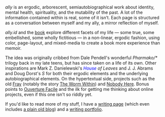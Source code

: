 ---
---

<em class="ally-font">ally</em> is an ergodic, arborescent, semiautobiographical work about identity, mental health, spirituality, and the mutability of the past. A lot of the information contained within is real, some of it isn’t. Each page is structured as a conversation between myself and my ally, a mirror reflection of myself.

<em class="ally-font">ally.id</em> and the [book](/book) explore different facets of my life — some true, some embellished, some wholly fictitious — in a non-linear, ergodic fashion, using color, page-layout, and mixed-media to create a book more experience than memoir.

The idea was originally cribbed from Dale Pendell's wonderful *Pharmako/\** trilogy back in my late teens, but has since taken on a life of its own. Other inspirations are Mark Z. Danielewski's <em><span style="color: blue">House</span> of Leaves</em> and J. J. Abrams and Doug Dorst's <em>S</em> for both their ergodic elements and the underlying autobiographical elements. On the hypertextual side, projects such as the old [Fray](http://fray.com/index-old.shtml) (notably the story [The Worm Within](https://fray.com/drugs/worm/)) and [Nobody Here](https://nobodyhere.com). Bonus points to [Ouverture Facile](http://www.ouverture-facile.com/) and the ilk for getting me thinking about online projects, even if this one isn't so riddly yet.

If you'd like to read more of my stuff, I have a [writing page](https://writing.drab-makyo.com) (which even includes [a plain old blog](https://writing.drab-makyo.com/blog/)) and a [writing portfolio](https://makyo.ink).
